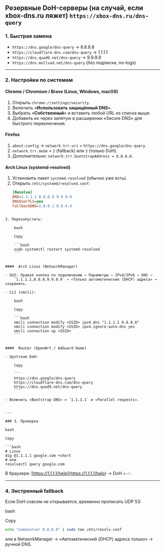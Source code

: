 

##  Резервные DoH-серверы (на случай, если xbox-dns.ru ляжет)  `https://xbox-dns.ru/dns-query`

### 1. Быстрая замена  
- `https://dns.google/dns-query` → 8.8.8.8
- `https://cloudflare-dns.com/dns-query` → 1.1.1.1
- `https://dns.quad9.net/dns-query` → 9.9.9.9
- `https://dns.mullvad.net/dns-query` (без подписки, no-logs)

---

### 2. Настройки по системам

####  Chrome / Chromium / Brave (Linux, Windows, macOS)
1. Открыть `chrome://settings/security`.
2. Включить «**Использовать защищённый DNS**».
3. Выбрать «**Собственный**» и вставить любой URL из списка выше.
4. Добавить их через запятую в расширении «Secure DNS» для быстрого переключения.

####  Firefox
1. `about:config` → `network.trr.uri` = `https://dns.google/dns-query`.
2. `network.trr.mode` = `2` (fallback) или `3` (только DoH).
3. Дополнительно: `network.trr.bootstrapAddress = 8.8.8.8`.

####  Arch Linux (systemd-resolved)
1. Установить пакет `systemd-resolved` (обычно уже есть).
2. Открыть `/etc/systemd/resolved.conf`:
   ```ini
   [Resolve]
   DNS=1.1.1.1 8.8.8.8 9.9.9.9
   DNSOverTLS=yes
   FallbackDNS=1.0.0.1 8.8.4.4
```

3. Перезапустить:
    
    bash
    
    Copy
    
    ```bash
    sudo systemctl restart systemd-resolved
    ```
    

####  Arch Linux (NetworkManager)

- GUI: Правая кнопка по подключению → Параметры → IPv4/IPv6 → DNS →  
    `1.1.1.1,8.8.8.9.9.9.9` → «Только автоматические (DHCP) адреса» → сохранить.
    
- CLI (nmcli):
    
    bash
    
    Copy
    
    ```bash
    nmcli connection modify <SSID> ipv4.dns "1.1.1.1 8.8.8.8"
    nmcli connection modify <SSID> ipv4.ignore-auto-dns yes
    nmcli connection up <SSID>
    ```
    

####  Router (OpenWrt / AdGuard Home)

- Upstream DoH:
    
    Copy
    
    ```
    https://dns.google/dns-query
    https://cloudflare-dns.com/dns-query
    https://dns.quad9.net/dns-query
    ```
    
- Включить «Bootstrap DNS» = `1.1.1.1` и «Parallel requests».
    

---

### 3. Проверка

bash

Copy

```bash
# Linux
dig @1.1.1.1 google.com +short
# или
resolvectl query google.com
```

В браузере: [https://1.1.1.1/help](https://1.1.1.1/help) → DoH = ✅.

---

### 4. Экстренный fallback

Если DoH совсем не открывается, временно прописать UDP 53:

bash

Copy

```bash
echo "nameserver 8.8.8.8" | sudo tee /etc/resolv.conf
```

или в NetworkManager → «Автоматический (DHCP) адреса только» → ручной DNS.